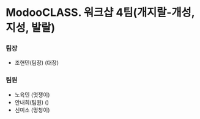 

# ModooCLASS. 워크샵 4팀(개지랄-개성, 지성, 발랄)


### 팀장
- 조현민(팀장) (대장)

### 팀원
- 노육민 (멋쟁이)
- 안내희(팀원) ()
- 신미소 (멍청이)
